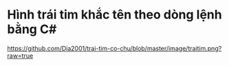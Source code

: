 # Hình trái tim khắc tên theo dòng lệnh bằng C#
https://github.com/Dia2001/trai-tim-co-chu/blob/master/image/traitim.png?raw=true

